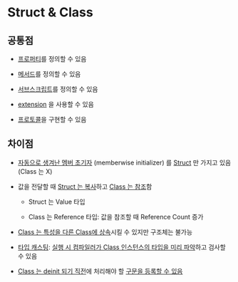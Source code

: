 # Struct & Class



## 공통점

* <u>프로퍼티</u>를 정의할 수 있음

* <u>메서드</u>를 정의할 수 있음

* <u>서브스크립트</u>를 정의할 수 있음

* <u>extension</u> 을 사용할 수 있음

* <u>프로토콜</u>을 구현할 수 있음



## 차이점

* <u>자동으로 생겨난 멤버 초기자</u> (memberwise initializer) 를 <u>Struct</u> 만 가지고 있음 (Class 는 X)

* 값을 전달할 때 <u>Struct 는 복사</u>하고 <u>Class 는 참조</u>함
  
  * Struct 는 Value 타입
  
  * Class 는 Reference 타입: 값을 참조할 때 Reference Count 증가

* <u>Class 는 특성을 다른 Class에 상속</u>시킬 수 있지만 구조체는 불가능

* <u>타입 캐스팅</u>: <u>실행 시 컴파일러가 Class 인스턴스의 타입을 미리 파악</u>하고 검사할 수 있음

* <u>Class 는 deinit 되기 직전</u>에 처리해야 할 <u>구문을 등록할 수 있음</u>
